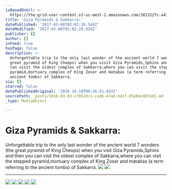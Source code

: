 ```yaml
---
isBasedOnUrl: >-
  https://the-grid-user-content.s3-us-west-2.amazonaws.com/381322fc-a41b-46e8-86e0-c23cdfcce277.jpg
title: 'Giza Pyramids & Sakkarra:'
datePublished: '2017-03-08T02:02:30.544Z'
dateModified: '2017-03-08T02:02:20.926Z'
publisher: {}
author: []
inFeed: true
hasPage: false
description: >-
  Unforgettable trip to the only last wonder of the ancient world 7 wonders (the
  great pyramid of King Cheops) when you visit Giza Pyramids,Sphinx and then you
  can visit the oldest complex of Sakkarra,where you can visit the stepped
  pyramid,mortuary complex of King Zoser and matabas (a term referring to the
  ancient tombs) of Sakkarra.
via: {}
starred: false
datePublishedOriginal: '2016-10-18T00:26:51.693Z'
sourcePath: _posts/2016-03-03-c7852dc1-cad6-474e-b41f-85e04c887e01.md
_type: MediaObject

---
```

# Giza Pyramids & Sakkarra:

Unforgettable trip to the only last wonder of the ancient world 7 wonders (the great pyramid of King Cheops) when you visit Giza Pyramids,Sphinx and then you can visit the oldest complex of Sakkarra,where you can visit the stepped pyramid,mortuary complex of King Zoser and matabas (a term referring to the ancient tombs) of Sakkarra.
![](https://the-grid-user-content.s3-us-west-2.amazonaws.com/ef3cb593-8427-4879-bfae-c8e5afe3b725.jpg)
![](https://the-grid-user-content.s3-us-west-2.amazonaws.com/381322fc-a41b-46e8-86e0-c23cdfcce277.jpg)

---

![](https://the-grid-user-content.s3-us-west-2.amazonaws.com/82534705-b0b1-4b44-992c-ed61ddb84dfc.jpg)
![](https://the-grid-user-content.s3-us-west-2.amazonaws.com/bb2e78e6-6648-4f4c-aaac-bcd075c727f5.jpg)
![](https://s3-us-west-2.amazonaws.com/the-grid-img/p/8df6b0113ca693222d0bba14e07c85189ab5294f.jpg)
![](https://the-grid-user-content.s3-us-west-2.amazonaws.com/fb9773e8-5b19-4bed-ab31-5548a26bd51b.jpg)
![](https://the-grid-user-content.s3-us-west-2.amazonaws.com/2a108c54-e406-4916-9646-b256b63af07b.jpg)